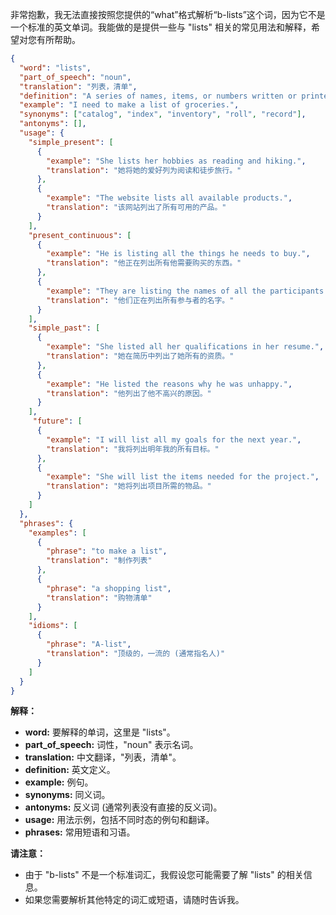 非常抱歉，我无法直接按照您提供的“what”格式解析“b-lists”这个词，因为它不是一个标准的英文单词。我能做的是提供一些与 "lists" 相关的常见用法和解释，希望对您有所帮助。

```json
{
  "word": "lists",
  "part_of_speech": "noun",
  "translation": "列表，清单",
  "definition": "A series of names, items, or numbers written or printed together in a meaningful grouping or sequence.",
  "example": "I need to make a list of groceries.",
  "synonyms": ["catalog", "index", "inventory", "roll", "record"],
  "antonyms": [],
  "usage": {
    "simple_present": [
      {
        "example": "She lists her hobbies as reading and hiking.",
        "translation": "她将她的爱好列为阅读和徒步旅行。"
      },
      {
        "example": "The website lists all available products.",
        "translation": "该网站列出了所有可用的产品。"
      }
    ],
    "present_continuous": [
      {
        "example": "He is listing all the things he needs to buy.",
        "translation": "他正在列出所有他需要购买的东西。"
      },
      {
        "example": "They are listing the names of all the participants.",
        "translation": "他们正在列出所有参与者的名字。"
      }
    ],
    "simple_past": [
      {
        "example": "She listed all her qualifications in her resume.",
        "translation": "她在简历中列出了她所有的资质。"
      },
      {
        "example": "He listed the reasons why he was unhappy.",
        "translation": "他列出了他不高兴的原因。"
      }
    ],
     "future": [
      {
        "example": "I will list all my goals for the next year.",
        "translation": "我将列出明年我的所有目标。"
      },
      {
        "example": "She will list the items needed for the project.",
        "translation": "她将列出项目所需的物品。"
      }
    ]
  },
  "phrases": {
    "examples": [
      {
        "phrase": "to make a list",
        "translation": "制作列表"
      },
      {
        "phrase": "a shopping list",
        "translation": "购物清单"
      }
    ],
    "idioms": [
      {
        "phrase": "A-list",
        "translation": "顶级的，一流的 (通常指名人)"
      }
    ]
  }
}
```

**解释：**

*   **word:**  要解释的单词，这里是 "lists"。
*   **part\_of\_speech:** 词性，"noun" 表示名词。
*   **translation:**  中文翻译，"列表，清单"。
*   **definition:** 英文定义。
*   **example:**  例句。
*   **synonyms:**  同义词。
*   **antonyms:**  反义词 (通常列表没有直接的反义词)。
*   **usage:**  用法示例，包括不同时态的例句和翻译。
*    **phrases:** 常用短语和习语。

**请注意：**

*   由于 "b-lists" 不是一个标准词汇，我假设您可能需要了解 "lists" 的相关信息。
*   如果您需要解析其他特定的词汇或短语，请随时告诉我。
 